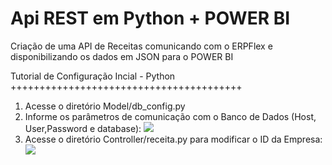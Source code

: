 # Api REST em Python + POWER BI
Criação de uma API de Receitas comunicando com o ERPFlex e disponibilizando os dados em JSON para o POWER BI

Tutorial de Configuração Incial - Python
++++++++++++++++++++++++++++++++++++++++

1. Acesse o diretório Model/db_config.py
2. Informe os parâmetros de comunicação com o Banco de Dados (Host, User,Password e database):
![](https://i.imgur.com/LoXTZyT.jpg)
3. Acesse o diretório Controller/receita.py para modificar o ID da Empresa:
![](https://i.imgur.com/igsZ46t.jpg)
